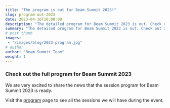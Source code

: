 ```yaml
---
title: "The program is out for Beam Summit 2023!"
slug: program-out-2023
date: 2023-04-16T10:00:00
description: "The detailed program for Beam Summit 2023 is out. Check out all the sessions!"
summary: "The detailed program for Beam Summit 2023 is out. Check out all the sessions!"
# post thumb
images: 
 - "/images/blog/2023-program.jpg"
# author
author: "Beam Summit Team"
weight: 1
---
```


### Check out the full program for Beam Summit 2023
We are very excited to share the news that the session program for Beam Summit 2023 is ready.

Visit the [program](/program) page to see all the sessions we will have during the event.

